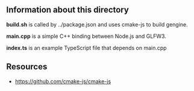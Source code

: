 Information about this directory
---

**build.sh** is called by ../package.json and uses cmake-js to build gengine.

**main.cpp** is a simple C++ binding between Node.js and GLFW3.

**index.ts** is an example TypeScript file that depends on main.cpp

Resources
---
- https://github.com/cmake-js/cmake-js